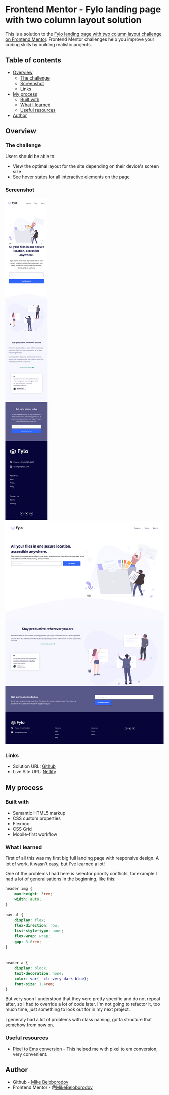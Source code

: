 # Frontend Mentor - Fylo landing page with two column layout solution

This is a solution to the [Fylo landing page with two column layout challenge on Frontend Mentor](https://www.frontendmentor.io/challenges/fylo-landing-page-with-two-column-layout-5ca5ef041e82137ec91a50f5). Frontend Mentor challenges help you improve your coding skills by building realistic projects. 

## Table of contents

- [Overview](#overview)
  - [The challenge](#the-challenge)
  - [Screenshot](#screenshot)
  - [Links](#links)
- [My process](#my-process)
  - [Built with](#built-with)
  - [What I learned](#what-i-learned)
  - [Useful resources](#useful-resources)
- [Author](#author)

## Overview

### The challenge

Users should be able to:

- View the optimal layout for the site depending on their device's screen size
- See hover states for all interactive elements on the page

### Screenshot

![](./screenshot_mobile.png)
![](./screenshot_desktop.png)

### Links

- Solution URL: [Github](https://github.com/MikeBeloborodov/fylo_landing_page)
- Live Site URL: [Netlify](https://fluffy-narwhal-ed4ae9.netlify.app/)

## My process

### Built with

- Semantic HTML5 markup
- CSS custom properties
- Flexbox
- CSS Grid
- Mobile-first workflow

### What I learned

First of all this was my first big full landing page with responsive design. A lot of work, it wasn't easy, but I've learned a lot!

One of the problems I had here is selector priority conflicts, for example I had a lot of generalisations in the beginning, like this:

```CSS
header img {
    max-height: 3rem;
    width: auto;
}

nav ul {
    display: flex;
    flex-direction: row;
    list-style-type: none;
    flex-wrap: wrap;
    gap: 3.8rem;
}


header a {
    display: block;
    text-decoration: none;
    color: var(--clr-very-dark-blue);
    font-size: 1.4rem;
}
```

But very soon I understood that they vere pretty specific and do not repeat after, so I had to override a lot of code later. I'm not going to refactor it, too much time, just something to look out for in my next project.

I generaly had a lot of problems with class naming, gotta structure that somehow from now on.

### Useful resources

- [Pixel to Ems conversion](https://www.w3schools.com/tags/ref_pxtoemconversion.asp) - This helped me with pixel to em conversion, very convenient.

## Author

- Github - [Mike Beloborodov](https://github.com/MikeBeloborodov)
- Frontend Mentor - [@MikeBeloborodov](https://www.frontendmentor.io/profile/MikeBeloborodov)